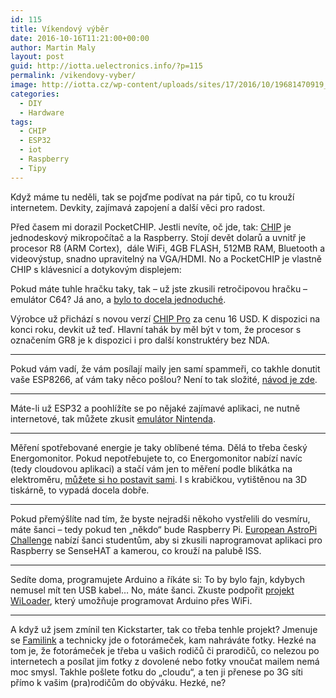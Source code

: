 ```yaml
---
id: 115
title: Víkendový výběr
date: 2016-10-16T11:21:00+00:00
author: Martin Maly
layout: post
guid: http://iotta.uelectronics.info/?p=115
permalink: /vikendovy-vyber/
image: http://iotta.cz/wp-content/uploads/sites/17/2016/10/19681470919_9a9bcd5692_z.jpg
categories:
  - DIY
  - Hardware
tags:
  - CHIP
  - ESP32
  - iot
  - Raspberry
  - Tipy
---
```

Když máme tu neděli, tak se pojďme podívat na pár tipů, co tu krouží internetem. Devkity, zajímavá zapojení a další věci pro radost.

Před časem mi dorazil PocketCHIP. Jestli nevíte, oč jde, tak: [CHIP](https://getchip.com/pages/chip) je jednodeskový mikropočítač a la Raspberry. Stojí devět dolarů a uvnitř je procesor R8 (ARM Cortex),  dále WiFi, 4GB FLASH, 512MB RAM, Bluetooth a videovýstup, snadno upravitelný na VGA/HDMI. No a PocketCHIP je vlastně CHIP s klávesnicí a dotykovým displejem:



Pokud máte tuhle hračku taky, tak &#8211; už jste zkusili retročipovou hračku &#8211; emulátor C64? Já ano, a [bylo to docela jednoduché](http://www.rift.dk/blog/run-vice-on-your-pocketchip).

Výrobce už přichází s novou verzí [CHIP Pro](https://getchip.com/pages/chippro) za cenu 16 USD. K dispozici na konci roku, devkit už teď. Hlavní tahák by měl být v tom, že procesor s označením GR8 je k dispozici i pro další konstruktéry bez NDA.

* * *

Pokud vám vadí, že vám posílají maily jen samí spammeři, co takhle donutit vaše ESP8266, ať vám taky něco pošlou? Není to tak složité, [návod je zde](http://www.instructables.com/id/ESP8266-GMail-Sender/).

* * *

Máte-li už ESP32 a poohlížíte se po nějaké zajímavé aplikaci, ne nutně internetové, tak můžete zkusit [emulátor Nintenda](https://github.com/espressif/esp32-nesemu).

* * *

Měření spotřebované energie je taky oblíbené téma. Dělá to třeba český Energomonitor. Pokud nepotřebujete to, co Energomonitor nabízí navíc (tedy cloudovou aplikaci) a stačí vám jen to měření podle blikátka na elektroměru, [můžete si ho postavit sami](https://hackaday.io/project/6938-internet-of-things-power-meter). I s krabičkou, vytištěnou na 3D tiskárně, to vypadá docela dobře.

* * *

Pokud přemýšlíte nad tím, že byste nejradši někoho vystřelili do vesmíru, máte šanci &#8211; tedy pokud ten &#8222;někdo&#8220; bude Raspberry Pi. [European AstroPi Challenge](https://www.raspberrypi.org/blog/announcing-european-astro-pi-challenge/) nabízí šanci studentům, aby si zkusili naprogramovat aplikaci pro Raspberry se SenseHAT a kamerou, co krouží na palubě ISS.

* * *

Sedíte doma, programujete Arduino a říkáte si: To by bylo fajn, kdybych nemusel mít ten USB kabel&#8230; No, máte šanci. Zkuste podpořit [projekt WiLoader](https://www.kickstarter.com/projects/petuniatech/wiloader-the-wifi-programmer-for-avr), který umožňuje programovat Arduino přes WiFi.

* * *

A když už jsem zmínil ten Kickstarter, tak co třeba tenhle projekt? Jmenuje se [Familink](https://www.kickstarter.com/projects/familink/picture-sharing-with-all-generations-made-easy) a technicky jde o fotorámeček, kam nahráváte fotky. Hezké na tom je, že fotorámeček je třeba u vašich rodičů či prarodičů, co nelezou po internetech a posílat jim fotky z dovolené nebo fotky vnoučat mailem nemá moc smysl. Takhle pošlete fotku do &#8222;cloudu&#8220;, a ten ji přenese po 3G síti přímo k vašim (pra)rodičům do obýváku. Hezké, ne?